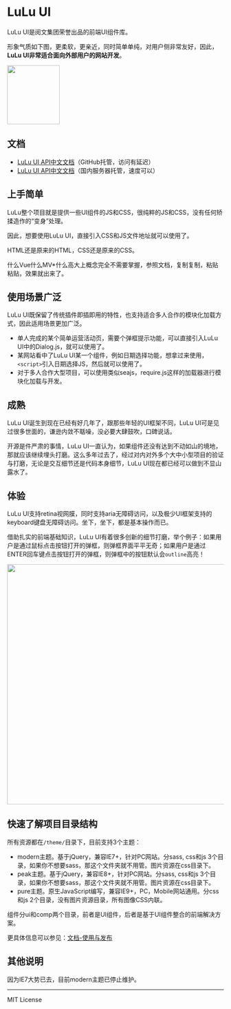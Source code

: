 # LuLu UI

LuLu UI是阅文集团荣誉出品的前端UI组件库。

形象气质如下图，更柔软，更亲近，同时简单单纯，对用户侧非常友好，因此，<strong>LuLu UI非常适合面向外部用户的网站开发</strong>。

<img src="http://qidian.gtimg.com/lulu/theme/modern/css/common/images/temp/figure.png" width="122" height="137">

## 文档

* <a href="https://l-ui.com/">LuLu UI API中文文档</a>（GitHub托管，访问有延迟）
* <a href="https://www.zhangxinxu.com/sp/lulu/mockup/">LuLu UI API中文文档</a>（国内服务器托管，速度可以）

## 上手简单

LuLu整个项目就是提供一些UI组件的JS和CSS，很纯粹的JS和CSS，没有任何矫揉造作的“变身”处理。

因此，想要使用LuLu UI，直接引入CSS和JS文件地址就可以使用了。

HTML还是原来的HTML，CSS还是原来的CSS。

什么Vue什么MV\*什么高大上概念完全不需要掌握，参照文档，复制复制，粘贴粘贴，效果就出来了。

## 使用场景广泛

LuLu UI既保留了传统插件即插即用的特性，也支持适合多人合作的模块化加载方式，因此适用场景更加广泛。

* 单人完成的某个简单运营活动页，需要个弹框提示功能，可以直接引入LuLu UI中的Dialog.js，就可以使用了。
* 某网站看中了LuLu UI某一个组件，例如日期选择功能，想拿过来使用，`<script>`引入日期选择JS，然后就可以使用了。
* 对于多人合作大型项目，可以使用类似seajs，require.js这样的加载器进行模块化加载与开发。

## 成熟

LuLu UI诞生到现在已经有好几年了，跟那些年轻的UI框架不同，LuLu UI可是见过很多世面的，谦逊内敛不聒噪，没必要大肆鼓吹，口碑说话。

开源是件严肃的事情，LuLu UI一直认为，如果组件还没有达到不动如山的境地，那就应该继续埋头打磨。这么多年过去了，经过对内对外多个大中小型项目的验证与打磨，无论是交互细节还是代码本身细节，LuLu UI现在都已经可以做到不显山露水了。

## 体验

LuLu UI支持retina视网膜，同时支持aria无障碍访问，以及极少UI框架支持的keyboard键盘无障碍访问。坐下，坐下，都是基本操作而已。

借助扎实的前端基础知识，LuLu UI有着很多创新的细节打磨，举个例子：如果用户是通过鼠标点击按钮打开的弹框，则弹框界面平平无奇；如果用户是通过ENTER回车键点击按钮打开的弹框，则弹框中的按钮默认会<code>outline</code>高亮！

<img src="https://qidian.qpic.cn/qidian_common/349573/851af9151027efc7e412e456f379263e/0" width="748" height="558">

## 快速了解项目目录结构

所有资源都在<code>/theme/</code>目录下，目前支持3个主题：

* modern主题。基于jQuery，兼容IE7+，针对PC网站。分sass, css和js 3个目录，如果你不想要sass，那这个文件夹就不用管。图片资源在css目录下。
* peak主题。基于jQuery，兼容IE8+，针对PC网站。分sass, css和js 3个目录，如果你不想要sass，那这个文件夹就不用管。图片资源在css目录下。
* pure主题。原生JavaScript编写，兼容IE9+，PC，Mobile网站通用。分css和js 2个目录，没有图片资源目录，所有图像CSS内联。


组件分ui和comp两个目录，前者是UI组件，后者是基于UI组件整合的前端解决方案。

更具体信息可以参见：<a href="https://l-ui.com/pure/about.use.html">文档-使用与发布</a>

## 其他说明

因为IE7大势已去，目前modern主题已停止维护。

<hr>

MIT License
